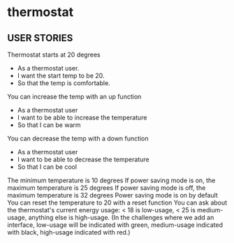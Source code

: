 # thermostat

## USER STORIES

Thermostat starts at 20 degrees

* As a thermostat user.
* I want the start temp to be 20.
* So that the temp is comfortable.


You can increase the temp with an up function

* As a thermostat user
* I want to be able to increase the temperature
* So that I can be warm


You can decrease the temp with a down function

* As a thermostat user
* I want to be able to decrease the temperature
* So that I can be cool

The minimum temperature is 10 degrees
If power saving mode is on, the maximum temperature is 25 degrees
If power saving mode is off, the maximum temperature is 32 degrees
Power saving mode is on by default
You can reset the temperature to 20 with a reset function
You can ask about the thermostat's current energy usage: < 18 is low-usage, < 25 is medium-usage, anything else is high-usage.
(In the challenges where we add an interface, low-usage will be indicated with green, medium-usage indicated with black, high-usage indicated with red.)
